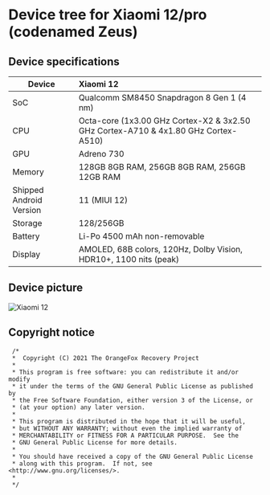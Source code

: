 # Device tree for Xiaomi 12/pro (codenamed Zeus)


## Device specifications

| Device                  | Xiaomi 12                                                |
| ----------------------- | :---------------------------------------------------------- |
| SoC     		  | Qualcomm SM8450 Snapdragon 8 Gen 1 (4 nm)                            |
| CPU     		  | Octa-core (1x3.00 GHz Cortex-X2 & 3x2.50 GHz Cortex-A710 & 4x1.80 GHz Cortex-A510)|
| GPU     		  | Adreno 730                                               |
| Memory                  |  128GB 8GB RAM, 256GB 8GB RAM, 256GB 12GB RAM                                   |
| Shipped Android Version | 11 (MIUI 12)                                                |
| Storage                 | 128/256GB                                                   |                                                |
| Battery 		  | Li-Po 4500 mAh non-removable                               |
| Display 		  | AMOLED, 68B colors, 120Hz, Dolby Vision, HDR10+, 1100 nits (peak) |

## Device picture

![Xiaomi 12](https://fdn2.gsmarena.com/vv/pics/xiaomi/xiaomi-12-1.jpg "Xiaomi 12")

## Copyright notice
 ```
  /*
  *  Copyright (C) 2021 The OrangeFox Recovery Project
  *
  * This program is free software: you can redistribute it and/or modify
  * it under the terms of the GNU General Public License as published by
  * the Free Software Foundation, either version 3 of the License, or
  * (at your option) any later version.
  *
  * This program is distributed in the hope that it will be useful,
  * but WITHOUT ANY WARRANTY; without even the implied warranty of
  * MERCHANTABILITY or FITNESS FOR A PARTICULAR PURPOSE.  See the
  * GNU General Public License for more details.
  *
  * You should have received a copy of the GNU General Public License
  * along with this program.  If not, see <http://www.gnu.org/licenses/>.
  *
  */
  ```
